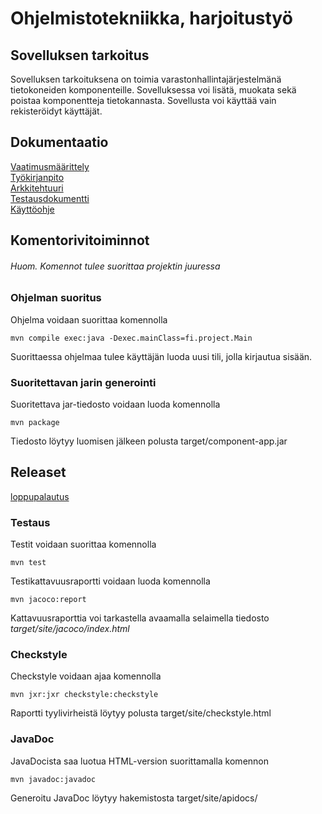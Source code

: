 # Ohjelmistotekniikka, harjoitustyö


## Sovelluksen tarkoitus

Sovelluksen tarkoituksena on toimia varastonhallintajärjestelmänä tietokoneiden komponenteille. Sovelluksessa voi lisätä, muokata sekä poistaa komponentteja tietokannasta. Sovellusta voi käyttää vain rekisteröidyt käyttäjät. 


## Dokumentaatio
[Vaatimusmäärittely](https://github.com/lapptomi/ot-harjoitustyo/blob/master/dokumentaatio/vaatimusmaarittely.md)  
[Työkirjanpito](https://github.com/lapptomi/ot-harjoitustyo/blob/master/dokumentaatio/tuntikirjanpito.md)  
[Arkkitehtuuri](https://github.com/lapptomi/ot-harjoitustyo/blob/master/dokumentaatio/arkkitehtuuri.md)  
[Testausdokumentti](https://github.com/lapptomi/ot-harjoitustyo/blob/master/dokumentaatio/testaus.md)  
[Käyttöohje](https://github.com/lapptomi/ot-harjoitustyo/blob/master/dokumentaatio/kayttoohje.md)

## Komentorivitoiminnot
###### Huom. Komennot tulee suorittaa projektin juuressa   

### Ohjelman suoritus
Ohjelma voidaan suorittaa komennolla
```
mvn compile exec:java -Dexec.mainClass=fi.project.Main
```

Suorittaessa ohjelmaa tulee käyttäjän luoda uusi tili, jolla kirjautua sisään.


### Suoritettavan jarin generointi  
Suoritettava jar-tiedosto voidaan luoda komennolla  
```
mvn package
```
Tiedosto löytyy luomisen jälkeen polusta target/component-app.jar


## Releaset
[loppupalautus](https://github.com/lapptomi/ot-harjoitustyo/releases/tag/loppupalautus)


### Testaus
Testit voidaan suorittaa komennolla
```
mvn test
```


Testikattavuusraportti voidaan luoda komennolla  
```
mvn jacoco:report
```

Kattavuusraporttia voi tarkastella avaamalla selaimella tiedosto _target/site/jacoco/index.html_  


### Checkstyle
Checkstyle voidaan ajaa komennolla 
```
mvn jxr:jxr checkstyle:checkstyle
```

Raportti tyylivirheistä löytyy polusta target/site/checkstyle.html


### JavaDoc
JavaDocista saa luotua HTML-version suorittamalla komennon

```
mvn javadoc:javadoc
```
Generoitu JavaDoc löytyy hakemistosta target/site/apidocs/

